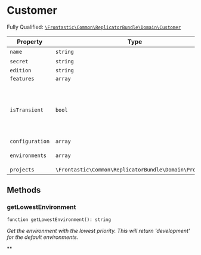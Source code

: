 #  Customer

Fully Qualified: [`\Frontastic\Common\ReplicatorBundle\Domain\Customer`](../../../../src/php/ReplicatorBundle/Domain/Customer.php)



Property|Type|Default|Description
--------|----|-------|-----------
`name`|`string`|``|
`secret`|`string`|``|
`edition`|`string`|`'micro'`|
`features`|`array`|`[]`|
`isTransient`|`bool`|`false`|Used to indicate this customer is only "half" configured or similar.
`configuration`|`array`|`[]`|
`environments`|`array`|`['production', 'staging', 'development']`|
`projects`|`\Frontastic\Common\ReplicatorBundle\Domain\Project[]`|`[]`|

## Methods

### getLowestEnvironment

`function getLowestEnvironment(): string`


*Get the environment with the lowest priority. This will return 'development' for the default environments.*

**


